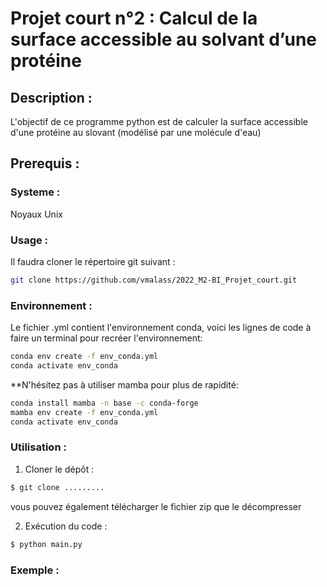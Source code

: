 # Projet court n°2 : Calcul de la surface accessible au solvant d’une protéine
## Description : 
L'objectif de ce programme python est de calculer la surface accessible d'une protéine au slovant (modélisé par une molécule d'eau)

## Prerequis :
### Systeme :
Noyaux Unix 

### Usage :
Il faudra cloner le répertoire git suivant :
```bash
git clone https://github.com/vmalass/2022_M2-BI_Projet_court.git
```

### Environnement :
Le fichier .yml contient l'environnement conda, voici les lignes de code à faire un terminal pour recréer l'environnement:
```bash
conda env create -f env_conda.yml
conda activate env_conda
```

**N'hésitez pas à utiliser mamba pour plus de rapidité:
```bash
conda install mamba -n base -c conda-forge
mamba env create -f env_conda.yml
conda activate env_conda
```
###  Utilisation :
1. Cloner le dépôt :
```bash
$ git clone .........
```
vous pouvez également télécharger le fichier zip que le décompresser

2. Exécution du code :
```bash
$ python main.py
```

### Exemple :
